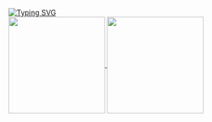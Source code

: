 [![Typing SVG](https://readme-typing-svg.demolab.com?font=Fira+Code&pause=1000&color=74C7EC&width=435&lines=The+five+boxing+wizards+jump+quickly;How+vexingly+quick+daft+zebras+jump;Quick+fox+jumps+nightly+above+wizard)](https://git.io/typing-svg)
<br/>
<a href="https://git.io/streak-stats">
  <img height=190 align="center" src="http://github-readme-streak-stats.herokuapp.com?user=aandriamgit&theme=catppuccin-mocha&hide_border=true" />
</a>
<a href="https://github.com/anuraghazra/convoychat">
  <img height=190 align="center" src="https://github-readme-stats.vercel.app/api/top-langs?username=aandriamgit&layout=compact&langs_count=8&card_width=320&hide=shell&bg_color=1e1e2e&text_color=cdd6f4&icon_color=cba6f7&title_color=94e2d5&hide_border=true&exclude_repo=push_swap_visu" />
</a>

<!--
**aandriamgit/aandriamgit** is a ✨ _special_ ✨ repository because its `README.md` (this file) appears on your GitHub profile.

Here are some ideas to get you started:

- 🔭 I’m currently working on ...
- 🌱 I’m currently learning ...
- 👯 I’m looking to collaborate on ...
- 🤔 I’m looking for help with ...
- 💬 Ask me about ...
- 📫 How to reach me: ...
- 😄 Pronouns: ...
- ⚡ Fun fact: ...
-->
